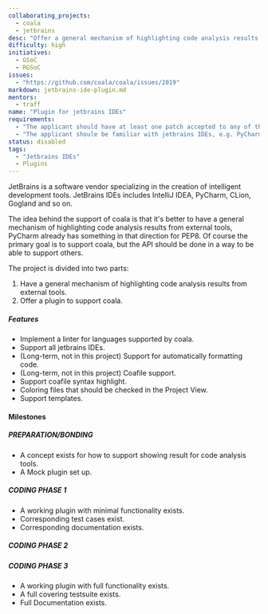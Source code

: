 ```yaml
---
collaborating_projects:
  - coala
  - jetbrains
desc: "Offer a general mechanism of highlighting code analysis results from external tools in jetbrain IDE, the primary goal is to support coala. "
difficulty: high
initiatives:
  - GSoC
  - RGSoC
issues:
  - "https://github.com/coala/coala/issues/2019"
markdown: jetbrains-ide-plugin.md
mentors:
  - traff
name: "Plugin for jetbrains IDEs"
requirements:
  - "The applicant should have at least one patch accepted to any of the coala plugins."
  - "The applicant shoule be familiar with jetbrains IDEs, e.g. PyCharm, IntelliJ IDEA."
status: disabled
tags:
  - "Jetbrains IDEs"
  - Plugins
---
```


JetBrains is a software vendor specializing in the creation of intelligent
development tools.
JetBrains IDEs includes IntelliJ IDEA, PyCharm, CLion, Gogland and so on.

The idea behind the support of coala is that it's better to have a general
mechanism of highlighting code analysis results from external tools,
PyCharm already has something in that direction for PEP8.
Of course the primary goal is to support coala, but the API should be done in a
way to be able to support others.

The project is divided into two parts:

1. Have a general mechanism of highlighting code analysis results from external tools.
2. Offer a plugin to support coala.

##### Features

* Implement a linter for languages supported by coala.
* Support all jetbrains IDEs.
* (Long-term, not in this project) Support for automatically formatting code.
* (Long-term, not in this project) Coafile support.
* Support coafile syntax highlight.
* Coloring files that should be checked in the Project View.
* Support templates.

#### Milestones

##### PREPARATION/BONDING

* A concept exists for how to support showing result for code analysis tools.
* A Mock plugin set up.

##### CODING PHASE 1

* A working plugin with minimal functionality exists.
* Corresponding test cases exist.
* Corresponding documentation exists.

##### CODING PHASE 2

##### CODING PHASE 3

* A working plugin with full functionality exists.
* A full covering testsuite exists.
* Full Documentation exists.
